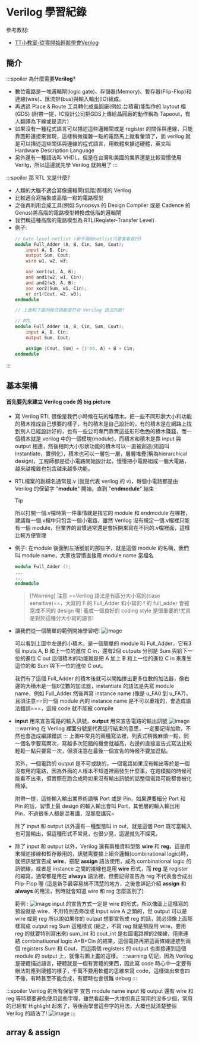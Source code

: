 # Verilog 學習紀錄

參考教材: 
* [TT小教室-從零開始輕鬆學會Verilog](https://youtube.com/playlist?list=PLuhWBQnV46Q-3oMz33PFSqjhJOvDDVUbJ&feature=shared)

## 簡介
:::spoiler 為什麼需要**Verilog**?
* 數位電路是一堆邏輯閘(logic gate)、存儲器(Memory)、暫存器(Flip-Flop)和連線(wire)、匯流排(bus)與輸入輸出(IO)組成。
* 再透過 Place  & Route 工具轉化成晶圓廠(例如:台積電)能製作的 laytout 檔(GDS)
(附帶一提，IC設計公司把GDS上傳給晶圓廠的動作稱為 Tapeout，有人翻譯為下線或是流片)
* 如果沒有一種程式語言可以描述這些邏輯閘或是 register 的關係與連線，只能靠圖形連接來實現，這樣稍微複雜一點的電路馬上就看暈頭了，而 verilog 就是可以描述這些關係與連線的程式語言，用軟體來描述硬體，英文叫 Hardware Description Language
* 另外還有一種語法叫 VHDL，但是在台灣和美國的業界還是比較習慣使用 Verilg，所以這邊就先學 Verilog 就夠用了
:::

:::spoiler 那 RTL 又是什麼?
* 人類的大腦不適合寫像邏輯閘(低階)那樣的 Verilog
* 比較適合寫抽象或高階一點的電路模型
* 之後再利用合成工具(例如:Synopsys 的 Design Compiler 或是 Cadence 的 Genus)將高階的電路模型轉換成低階的邏輯閘
* 我們稱這種高階的電路模型為 RTL(Register-Transfer Level)
* 例子:
    ```verilog
    // Gate level netlist (新手階段netlist只要會看就行)
    module Full_Adder (A, B, Cin, Sum, Cout);
        input A, B, Cin;
        output Sum, Cout;
        wire w1, w2, w3;

        xor xor1(w1, A, B);
        and and1(w2, w1, Cin);
        and and2(w3, A, B);
        xor xor2(Sum, w1, Cin);
        or or1(Cout, w2, w3);
    endmodule

    // 上面和下面的程式碼都是符合 Verilog 語法的歐!

    // RTL
    module Full_Adder (A, B, Cin, Sum, Cout);
        input A, B, Cin;
        output Sum, Cout;

        assign {Cout, Sum} = {1'b0, A} + B + Cin;
    endmodule
    ```
:::
    
## 基本架構
#### 首先要先來建立 Verilog code 的 big picture
* 寫 Verilog RTL 很像是我們小時候在玩的堆積木。把一些不同形狀大小和功能的積木推成自己想要的樣子，有的積木是自己設計的，有的積木是在網路上找到別人已經設計好的，也有一些公司專門靠賣這些形形色色的積木賺錢，而一個積木就是 verilog 中的一個模塊(module)，而積木和積木是靠 input 與 output 相連，然後相同大小形狀功能的積木可以一直被創造(術語叫instantiate，實例化)，積木也可以一層包一層，層層堆疊(稱為hierarchical design)，工程師都是從小電路開始設計起，慢慢把小電路組成一個大電路，越來越複雜也包含越來越多功能。
* RTL檔案的副檔名通常是.v (就是代表 verilog 的 v)，每個小電路都是由 Verilog 的保留字 "**module**" 開始，直到 "**endmodule**" 結束
    >[!Tip]
    所以打開一個.v檔時第一件事情就是找它的 module 和 endmodule 在哪裡，建議每一個.v檔中只包含一個小電路，雖然 Verilog 沒有規定一個.v檔裡只能有一個 module，但業界的習慣通常還是會拆開來寫在不同的.v檔裡面，這樣比較方便管理
* 例子: 在module 後面到左括號前的那些字，就是這個 module 的名稱，我們叫 module name，大家也習慣直接用 module name 當檔名 
    ```verilog
    module Full_Adder ();
    ...
    ...
    endmodule
    ```
    >[!Warning] 注意
    >==Verilog 語法是有區分大小寫的(case sensitive)==，大寫的 F 的 Full_Adder 和小寫的 f 的 full_adder 會被當成不同的 design 喔!
    養成一個良好的 coding style 是很重要的!尤其是對於這種分大小寫的語言!
    
* 讓我們從一個簡單的範例開始學習吧!
![image](https://hackmd.io/_uploads/rkPXpa7Ulx.png)

    可以看到上圖中左邊的小積木，是一個簡單的 module 叫 Full_Adder，它有3個 inputs A, B 和上一位的進位 C in，還有2個 outputs 分別是 Sum 與給下一位的進位 C out 這個積木的功能就是把 A 加上 B 和上一位的進位 C in 來產生這位的和 Sum 與下一位的進位 C out。
    
    我們有了這個 Full_Adder 的積木後就可以開始拼出更多位數的加法器，像右邊的大積木是一個8位數的加法器，instantiate 的語法是先寫 module name，例如 Full_Adder 然後再寫 instance name (像是 u_FA0 到 u_FA7)，且須注意==同一個 module 內的 instance name 是不可以重複的，會造成語法錯誤===，這段 code 就不能被 compile
    
* **input** 用來宣告電路的輸入訊號，**output** 用來宣告電路的輸出訊號
![image](https://hackmd.io/_uploads/r1CLGAmLle.png)
    :::warning
    在 Verilog 裡面分號是代表這行結束的意思，一定要記得加歐，不然也會造成編譯錯誤
    :::
    上圖中常見的兩種寫法裡，列表式稍微麻煩一點，同一個名字要寫兩次，寫越多次犯錯的機會就越高，右邊的直接宣告式寫法比較輕鬆一點只要寫一次，但須注意在最後一個宣告的時候不要加逗點。
    
    另外，一個電路的 output 是不可或缺的，一個電路如果沒有輸出等於是一個沒有用的電路，因為外面的人根本不知道裡面發生什麼事，在跑模擬的時候可能看不出來，但實際在跑合成時如果沒有輸出訊號的話整個電路可能都會被化簡掉。
    
    附帶一提，這些輸入輸出業界術語稱 Port 或是 Pin，如果還要細分 Port 和 Pin 的話，習慣上最 design 的輸入輸出會叫 Port，其他層的輸入輸出用 Pin，不過很多人都是混著講，沒那麼講究~
    
    除了 input 和 output 以外還有一種型態叫 in out，就是這個 Port 既可當輸入也可當輸出，但這種形式不常見，也很少見，這邊就先不探究。

* 除了 input 和 output 以外，Verilog 還有兩種資料型態 **wire** 和 **reg**，這是用來描述接線和暫存器用的，訊號需要接上組合邏輯(combinational logic)時，就把訊號宣告成 **wire**，搭配 **assign** 語法使用，成為 combinational logic 的訊號線，或者是 instance 之間的接線也是用 **wire** 形式，而 **reg** 是 register 的縮寫，通常都是用在 **always** 語法裡，但要記得宣告為 reg 不代表會合成出 Flip-Flop 喔 (這是新手最容易搞不清楚的地方，之後會詳記介紹 **assign** 和 **always** 的用法，到時就會知道 wire 和 reg 怎麼區別了)

    範例 : 
    ![image](https://hackmd.io/_uploads/H1dTOR7Leg.png)
    input 的宣告方式一定是 wire 的形式，所以像圖上這樣寫的預設就是 wire，不用特別去修改成 input wire A 之類的，但 output 可以是 wire 或是 reg 所以說如果你的 output 想要宣告成 reg 的話，就必須像上面那樣寫成 output reg Sum 這種樣式 (總之，不寫 reg 就是預設用 wire，要用 reg 的就要特別寫出來)
    sum_int 和 cout_int 是右圖電路裡的2條線，用來連結 combinatiuonal logic A+B+Cin 的結果，這個電路再把這兩條線連接到兩個 registers Sum 和 Cout，而這兩個 registers 的 output 也直接連到這個 module 的 output 上，就像右圖上畫的這樣。
    :::warning
    切記，因為 Verilog 是硬體描述語言，硬體就是一個有實體的東西，因此寫 code 時心中一定要有辦法對應到硬體的樣子，千萬不要用軟體的思維來寫 code，這樣做出來會四不像，有時甚至不能合成，有錯時也會很難 debug
    :::

:::spoiler Verilog 的所有保留字
宣告 module name input 和 output 還有 wire 和 reg 等時都要避免使用這些字喔，雖然看起來一大堆但真正常用的沒多少個，常用的已經有 Highlight 起來了，等後面學會這些字的用法，大概也就清楚整個 Verilog 的語法了!
![image](https://hackmd.io/_uploads/rJz430QLeg.png)
:::

## array & assign
